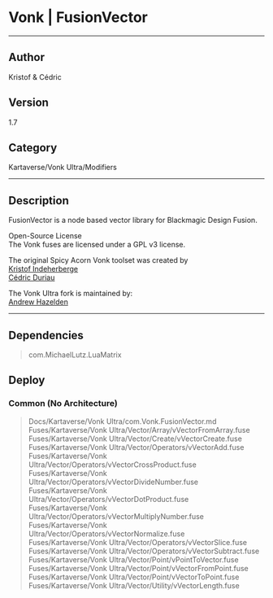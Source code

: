 # Vonk | FusionVector
___

## Author
Kristof & Cédric

## Version
1.7

## Category
Kartaverse/Vonk Ultra/Modifiers

___

## Description
<p>FusionVector is a node based vector library for Blackmagic Design Fusion.</p>

<p>Open-Source License<br>
The Vonk fuses are licensed under a GPL v3 license.</p>

<p>The original Spicy Acorn Vonk toolset was created by<br>
<a href="mailto:xmnr0x23@gmail.com">Kristof Indeherberge</a><br>
<a href="mailto:duriau.cedric@live.be">Cédric Duriau</a></p>

<p>The Vonk Ultra fork is maintained by:<br>
<a href="mailto:andrew@andrewhazelden.com">Andrew Hazelden</a></p>


___

## Dependencies

> com.MichaelLutz.LuaMatrix  
## Deploy

### Common (No Architecture)

> Docs/Kartaverse/Vonk Ultra/com.Vonk.FusionVector.md  
> Fuses/Kartaverse/Vonk Ultra/Vector/Array/vVectorFromArray.fuse  
> Fuses/Kartaverse/Vonk Ultra/Vector/Create/vVectorCreate.fuse  
> Fuses/Kartaverse/Vonk Ultra/Vector/Operators/vVectorAdd.fuse  
> Fuses/Kartaverse/Vonk Ultra/Vector/Operators/vVectorCrossProduct.fuse  
> Fuses/Kartaverse/Vonk Ultra/Vector/Operators/vVectorDivideNumber.fuse  
> Fuses/Kartaverse/Vonk Ultra/Vector/Operators/vVectorDotProduct.fuse  
> Fuses/Kartaverse/Vonk Ultra/Vector/Operators/vVectorMultiplyNumber.fuse  
> Fuses/Kartaverse/Vonk Ultra/Vector/Operators/vVectorNormalize.fuse  
> Fuses/Kartaverse/Vonk Ultra/Vector/Operators/vVectorSlice.fuse  
> Fuses/Kartaverse/Vonk Ultra/Vector/Operators/vVectorSubtract.fuse  
> Fuses/Kartaverse/Vonk Ultra/Vector/Point/vPointToVector.fuse  
> Fuses/Kartaverse/Vonk Ultra/Vector/Point/vVectorFromPoint.fuse  
> Fuses/Kartaverse/Vonk Ultra/Vector/Point/vVectorToPoint.fuse  
> Fuses/Kartaverse/Vonk Ultra/Vector/Utility/vVectorLength.fuse  

